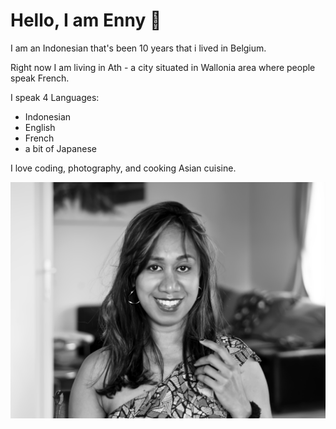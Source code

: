 # Hello, I am Enny 👋

I am an Indonesian that's been 10 years that i lived in Belgium.

Right now I am living in Ath - a city situated in Wallonia area where people
speak French.

I speak 4 Languages:

- Indonesian
- English
- French
- a bit of Japanese

I love coding, photography, and cooking Asian cuisine.

![my picture](./img/DSC_5898%20BW.jpg)
